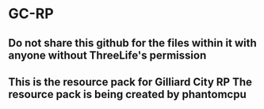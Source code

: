 # GC-RP
Do not share this github for the files within it with anyone without ThreeLife's permission
------------------------------------------------
This is the resource pack for Gilliard City RP
The resource pack is being created by phantomcpu
------------------------------------------------
